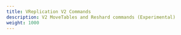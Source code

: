 ```yaml
---
title: VReplication V2 Commands
description: V2 MoveTables and Reshard commands (Experimental)
weight: 1000
---
```

